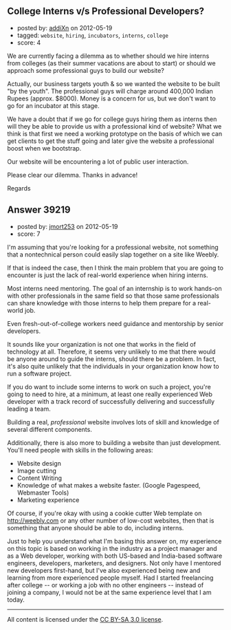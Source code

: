 ## College Interns v/s Professional Developers?

- posted by: [addiXn](https://stackexchange.com/users/-1/18026-addixn) on 2012-05-19
- tagged: `website`, `hiring`, `incubators`, `interns`, `college`
- score: 4

We are currently facing a dilemma as to whether should we hire interns from colleges (as their summer vacations are about to start) or should we approach some professional guys to build our website?

Actually, our business targets youth & so we wanted the website to be built "by the youth". The professional guys will charge around 400,000 Indian Rupees (approx. $8000). Money is a concern for us, but we don't want to go for an incubator at this stage.

We have a doubt that if we go for college guys hiring them as interns then will they be able to provide us with a professional kind of website? What we think is that first we need a working prototype on the basis of which we can get clients to get the stuff going and later give the website a professional boost when we bootstrap.

Our website will be encountering a lot of public user interaction.

Please clear our dilemma. Thanks in advance!

Regards 


## Answer 39219

- posted by: [jmort253](https://stackexchange.com/users/-1/6362-jmort253) on 2012-05-19
- score: 7

I'm assuming that you're looking for a professional website, not something that a nontechnical person could easily slap together on a site like Weebly.

If that is indeed the case, then I think the main problem that you are going to encounter is just the lack of real-world experience when hiring interns.

Most interns need mentoring. The goal of an internship is to work hands-on with other professionals in the same field so that those same professionals can share knowledge with those interns to help them prepare for a real-world job.

Even fresh-out-of-college workers need guidance and mentorship by senior developers.

It sounds like your organization is not one that works in the field of technology at all. Therefore, it seems very unlikely to me that there would be anyone around to guide the interns, should there be a problem. In fact, it's also quite unlikely that the individuals in your organization know how to run a software project.

If you do want to include some interns to work on such a project, you're going to need to hire, at a minimum, at least one really experienced Web developer with a track record of successfully delivering and successfully leading a team.

Building a real, *professional* website involves lots of skill and knowledge of several different components.

Additionally, there is also more to building a website than just development. You'll need people with skills in the following areas:

- Website design
- Image cutting
- Content Writing
- Knowledge of what makes a website faster. (Google Pagespeed, Webmaster Tools)
- Marketing experience

Of course, if you're okay with using a cookie cutter Web template on http://weebly.com or any other number of low-cost websites, then that is something that anyone should be able to do, including interns.

Just to help you understand what I'm basing this answer on, my experience on this topic is based on working in the industry as a project manager and as a Web developer, working with both US-based and India-based software engineers, developers, marketers, and designers. Not only have I mentored new developers first-hand, but I've also experienced being new and learning from more experienced people myself. Had I started freelancing after college -- or working a job with no other engineers -- instead of joining a company, I would not be at the same experience level that I am today.



---

All content is licensed under the [CC BY-SA 3.0 license](https://creativecommons.org/licenses/by-sa/3.0/).
